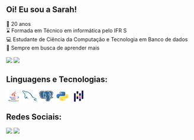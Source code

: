 <h2>Oi! Eu sou a Sarah!</h2>
🌙 20 anos <br>
⌛️ Formada em Técnico em informática pelo IFR S<br>
💻 Estudante de Ciência da Computação e Tecnologia em Banco de dados <br>
🌱 Sempre em busca de aprender mais
<br><br>

<div>
  <img height="180em" src="https://github-readme-stats.vercel.app/api?username=sweetdemis&show_icons=true&theme=bear&include_all_commits=true&count_private=true"/>
  <img height="180em" src="https://github-readme-stats.vercel.app/api/top-langs/?username=sweetdemis&layout=compact&langs_count=16&theme=bear"/>
</div>

<div>
  <h2>Linguagens e Tecnologias:</h2>
  <img align="center" height="30" width="40" alt="java-icon" src="https://raw.githubusercontent.com/devicons/devicon/master/icons/java/java-original.svg">
  <img align="center" height="30" width="40" alt="mysql-icon" src="https://raw.githubusercontent.com/devicons/devicon/master/icons/mysql/mysql-original.svg">
  <img align="center" height="30" width="40" alt="postgresql-icon" src="https://raw.githubusercontent.com/devicons/devicon/master/icons/postgresql/postgresql-original.svg">
  <img align="center" height="30" width="40" alt="python-icon" src="https://raw.githubusercontent.com/devicons/devicon/master/icons/python/python-original.svg">
  <img align="center" height="30" width="40" alt="pandas" src="https://raw.githubusercontent.com/devicons/devicon/master/icons/pandas/pandas-original.svg">
</div>

<div><h2>Redes Sociais:</h2>
  <a href = "mailto:sarinhapicennideoliveira@gmail.com"><img src="https://img.shields.io/badge/-Gmail-%23333?style=for-the-badge&logo=gmail&logoColor=white" target="_blank"></a>
  <a href="www.linkedin.com/in/sarah-picenni-1783a4236" target="_blank"><img src="https://img.shields.io/badge/-LinkedIn-%230077B5?style=for-the-badge&logo=linkedin&logoColor=white" target="_blank"></a>
  </div>
